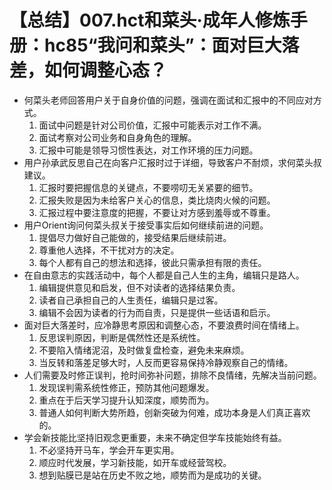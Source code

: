 # 【总结】007.hct和菜头·成年人修炼手册：hc85“我问和菜头”：面对巨大落差，如何调整心态？

-   何菜头老师回答用户关于自身价值的问题，强调在面试和汇报中的不同应对方式。
    1.  面试中问题是针对公司价值，汇报中可能表示对工作不满。
    2.  面试考察对公司业务和自身角色的理解。
    3.  汇报中可能是领导习惯性表达，对工作环境的压力问题。
-   用户孙承武反思自己在向客户汇报时过于详细，导致客户不耐烦，求何菜头叔建议。
    1.  汇报时要把握信息的关键点，不要唠叨无关紧要的细节。
    2.  汇报失败是因为未给客户关心的信息，类比烧肉火候的问题。
    3.  汇报过程中要注意度的把握，不要让对方感到羞辱或不尊重。
-   用户Orient询问何菜头叔关于接受事实后如何继续前进的问题。
    1.  提倡尽力做好自己能做的，接受结果后继续前进。
    2.  尊重他人选择，不干扰对方的决定。
    3.  每个人都有自己的想法和选择，彼此只需承担有限的责任。
-   在自由意志的实践活动中，每个人都是自己人生的主角，编辑只是路人。
    1.  编辑提供意见和启发，但不对读者的选择结果负责。
    2.  读者自己承担自己的人生责任，编辑只是过客。
    3.  编辑不会因为读者的行为而自责，只是提供一些话语和启示。
-   面对巨大落差时，应冷静思考原因和调整心态，不要浪费时间在情绪上。
    1.  反思误判原因，判断是偶然性还是系统性。
    2.  不要陷入情绪泥沼，及时做复盘检查，避免未来麻烦。
    3.  当反转和落差足够大时，人反而更容易保持冷静观察自己的情绪。
-   人们需要及时修正误判，抢时间弥补问题，排除不良情绪，先解决当前问题。
    1.  发现误判需系统性修正，预防其他问题爆发。
    2.  重点在于后天学习提升认知深度，顺势而为。
    3.  普通人如何判断大势所趋，创新突破为何难，成功本身是人们真正喜欢的。
-   学会新技能比坚持旧观念更重要，未来不确定但学车技能始终有益。
    1.  不必坚持开马车，学会开车更实用。
    2.  顺应时代发展，学习新技能，如开车或经营驾校。
    3.  想到贴膜已是站在历史不败之地，顺势而为是成功的关键。